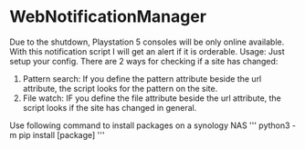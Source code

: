 # WebNotificationManager
Due to the shutdown, Playstation 5 consoles will be only online available. With this notification script I will get an alert if it is orderable.
Usage:
  Just setup your config. There are 2 ways for checking if a site has changed:
  1. Pattern search: If you define the pattern attribute beside the url attribute, the script looks for the pattern on the site.
  2. File watch: IF you define the file attribute beside the url attribute, the script looks if the site has changed in general.

Use following command to install packages on a synology NAS
'''
python3 -m pip install [package]
'''
